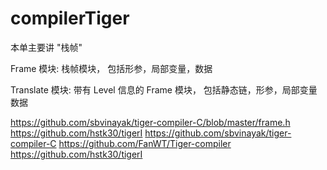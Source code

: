 # compilerTiger

本单主要讲 "栈帧"

Frame 模块:  栈帧模块， 包括形参，局部变量，数据

Translate 模块:  带有 Level 信息的 Frame 模块， 包括静态链，形参，局部变量数据

https://github.com/sbvinayak/tiger-compiler-C/blob/master/frame.h
https://github.com/hstk30/tigerI
https://github.com/sbvinayak/tiger-compiler-C
https://github.com/FanWT/Tiger-compiler
https://github.com/hstk30/tigerI





